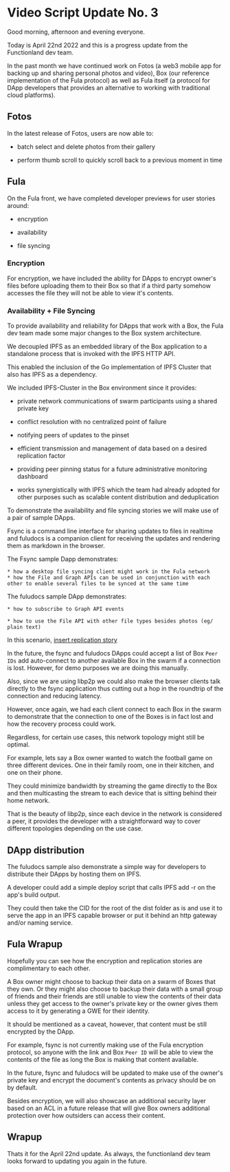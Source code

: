 # Video Script Update No. 3

Good morning, afternoon and evening everyone.

Today is April 22nd 2022 and this is a progress update from the Functionland dev team.

In the past month we have continued work on Fotos (a web3 mobile app for backing up and sharing personal photos and video), Box (our reference implementation of the Fula protocol)
as well as Fula itself (a protocol for DApp developers that provides an alternative to working with traditional cloud platforms).

## Fotos

In the latest release of Fotos, users are now able to:

  * batch select and delete photos from their gallery

  * perform thumb scroll to quickly scroll back to a previous moment in time


## Fula

On the Fula front, we have completed developer previews for user stories around:

  * encryption

  * availability

  * file syncing

### Encryption

For encryption, we have included the ability for DApps to encrypt owner's files before uploading them to their Box
so that if a third party somehow accesses the file they will not be able to view it's contents.

### Availability + File Syncing

To provide availability and reliability for DApps that work with a Box, the Fula dev team made some major changes to the Box system architecture.

We decoupled IPFS as an embedded library of the Box application to a standalone process that is invoked with the IPFS HTTP API.

This enabled the inclusion of the Go implementation of IPFS Cluster that also has IPFS as a dependency.

We included IPFS-Cluster in the Box environment since it provides:

  * private network communications of swarm participants using a shared private key

  * conflict resolution with no centralized point of failure

  * notifying peers of updates to the pinset

  * efficient transmission and management of data based on a desired replication factor

  * providing peer pinning status for a future administrative monitoring dashboard

  * works synergistically with IPFS which the team had already adopted for other purposes such as scalable content distribution and deduplication

To demonstrate the availability and file syncing stories we will make use of a pair of sample DApps.

Fsync is a command line interface for sharing updates to files in realtime and fuludocs is a companion client for receiving the updates and rendering them as markdown in the browser.

The Fsync sample Dapp demonstrates:

    * how a desktop file syncing client might work in the Fula network
    * how the File and Graph APIs can be used in conjunction with each other to enable several files to be synced at the same time

The fuludocs sample DApp demonstrates:

    * how to subscribe to Graph API events

    * how to use the File API with other file types besides photos (eg/ plain text)

In this scenario, [insert replication story](../stories/replication.md)

In the future, the fsync and fuludocs DApps could accept a list of Box `Peer IDs`
add auto-connect to another available Box in the swarm if a connection is lost.
However, for demo purposes we are doing this manually.

Also, since we are using libp2p we could also make
the browser clients talk directly to the fsync application
thus cutting out a hop in the roundtrip of the connection and reducing latency.

However, once again, we had each client connect to each Box in the swarm to
demonstrate that the connection to one of the Boxes is in fact lost and
how the recovery process could work.

Regardless, for certain use cases, this network topology might still be optimal.

For example, lets say a Box owner wanted to watch the football game on three different devices.
One in their family room, one in their kitchen, and one on their phone.

They could minimize bandwidth by streaming the game directly to the Box
and then multicasting the stream to each device that is sitting behind their home network.

That is the beauty of libp2p, since each device in the network is considered a peer,
it provides the developer with a straightforward way to cover different topologies depending on the use case.

## DApp distribution

The fuludocs sample also demonstrate a simple way for developers to distribute their DApps by hosting them on IPFS.

A developer could add a simple deploy script that calls IPFS add -r on the app's build output.

They could then take the CID for the root of the dist folder as is and use it to serve the app in an IPFS capable browser
or put it behind an http gateway and/or naming service.

## Fula Wrapup

Hopefully you can see how the encryption and replication stories are complimentary to each other.

A Box owner might choose to backup their data on a swarm of Boxes that they own.
Or they might also choose to backup their data with a small group of friends and
their friends are still unable to view the contents of their data unless they get access to the owner's private key
or the owner gives them access to it by generating a GWE for their identity.

It should be mentioned as a caveat, however, that content must be still encrypted by the DApp.

For example, fsync is not currently making use of the Fula encryption protocol,
so anyone with the link and Box `Peer ID` will be able to view the contents of the file as long
the Box is making that content available.

In the future, fsync and fuludocs will be updated to make use of the owner's private key and encrypt the document's contents as privacy should be on by default.

Besides encryption, we will also showcase an additional security layer based on an ACL in a future release that will give
Box owners additional protection over how outsiders can access their content.

## Wrapup

Thats it for the April 22nd update.  As always, the functionland dev team looks forward to updating you again in the future.
